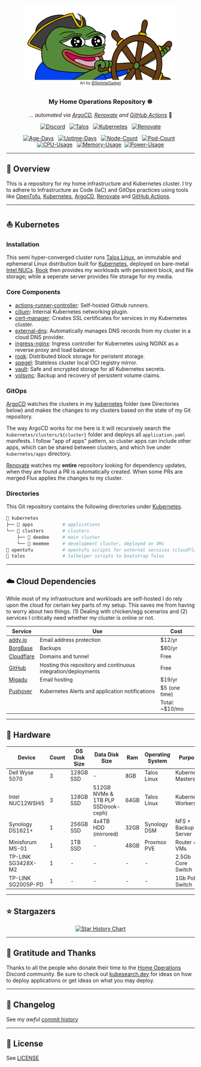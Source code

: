 <div align="center">
  <img src="docs/img/k8shappy.png">
  <br>
  <sup><sup>
    Art by <a href="https://twitter.com/SkeletalGadget">@SkeletalGadget</a>
  </sup></sup>

### My Home Operations Repository ☸

_... automated via [ArgoCD](https://argoproj.github.io/cd/), [Renovate](https://github.com/renovatebot/renovate) and [GitHub Actions](https://github.com/features/actions)_ 🤖

</div>

<div align="center">

[![Discord](https://img.shields.io/discord/673534664354430999?style=for-the-badge&label&logo=discord&logoColor=white&color=blue)](https://discord.gg/home-operations)&nbsp;&nbsp;
[![Talos](https://img.shields.io/endpoint?url=https%3A%2F%2Fkromgo.rzegocki.dev%2Fquery%3Fformat%3Dendpoint%26metric%3Dtalos_version&style=for-the-badge&logo=talos&logoColor=white&color=blue&label=%20)](https://www.talos.dev/)&nbsp;&nbsp;
[![Kubernetes](https://img.shields.io/endpoint?url=https%3A%2F%2Fkromgo.rzegocki.dev%2Fquery%3Fformat%3Dendpoint%26metric%3Dkubernetes_version&style=for-the-badge&logo=kubernetes&logoColor=white&color=blue&label=%20)](https://kubernetes.io/)&nbsp;&nbsp;
[![Renovate](https://img.shields.io/github/actions/workflow/status/deedee-ops/home-ops/renovate.yaml?branch=master&label=&logo=renovatebot&style=for-the-badge&color=blue)](https://github.com/deedee-ops/home-ops/actions/workflows/renovate.yaml)

</div>

<div align="center">

[![Age-Days](https://img.shields.io/endpoint?url=https%3A%2F%2Fkromgo.rzegocki.dev%2Fquery%3Fformat%3Dendpoint%26metric%3Dcluster_age_days&style=flat-square&label=Age)](https://github.com/kashalls/kromgo/)&nbsp;&nbsp;
[![Uptime-Days](https://img.shields.io/endpoint?url=https%3A%2F%2Fkromgo.rzegocki.dev%2Fquery%3Fformat%3Dendpoint%26metric%3Dcluster_uptime_days&style=flat-square&label=Uptime)](https://github.com/kashalls/kromgo/)&nbsp;&nbsp;
[![Node-Count](https://img.shields.io/endpoint?url=https%3A%2F%2Fkromgo.rzegocki.dev%2Fquery%3Fformat%3Dendpoint%26metric%3Dcluster_node_count&style=flat-square&label=Nodes)](https://github.com/kashalls/kromgo/)&nbsp;&nbsp;
[![Pod-Count](https://img.shields.io/endpoint?url=https%3A%2F%2Fkromgo.rzegocki.dev%2Fquery%3Fformat%3Dendpoint%26metric%3Dcluster_pod_count&style=flat-square&label=Pods)](https://github.com/kashalls/kromgo/)&nbsp;&nbsp;
[![CPU-Usage](https://img.shields.io/endpoint?url=https%3A%2F%2Fkromgo.rzegocki.dev%2Fquery%3Fformat%3Dendpoint%26metric%3Dcluster_cpu_usage&style=flat-square&label=CPU)](https://github.com/kashalls/kromgo/)&nbsp;&nbsp;
[![Memory-Usage](https://img.shields.io/endpoint?url=https%3A%2F%2Fkromgo.rzegocki.dev%2Fquery%3Fformat%3Dendpoint%26metric%3Dcluster_memory_usage&style=flat-square&label=Memory)](https://github.com/kashalls/kromgo/)&nbsp;
[![Power-Usage](https://img.shields.io/endpoint?url=https%3A%2F%2Fkromgo.rzegocki.dev%2Fquery%3Fformat%3Dendpoint%26metric%3Dcluster_power_usage&style=flat-square&label=Power)](https://github.com/kashalls/kromgo/)

</div>

---

## 📖 Overview

This is a repository for my home infrastructure and Kubernetes cluster. I try to adhere to Infrastructure as Code (IaC) and GitOps practices using tools like [OpenTofu](https://opentofu.org/), [Kubernetes](https://kubernetes.io), [ArgoCD](https://argoproj.github.io/cd/), [Renovate](https://github.com/renovatebot/renovate) and [GitHub Actions](https://github.com/features/actions).

---

## ⛵ Kubernetes

### Installation

This semi hyper-converged cluster runs [Talos Linux](https://talos.dev), an immutable and ephemeral Linux distribution built for [Kubernetes](https://kubernetes.io), deployed on bare-metal [Intel NUCs](https://www.intel.com/content/www/us/en/products/details/nuc.html). [Rook](https://rook.io) then provides my workloads with persistent block, and file storage; while a seperate server provides file storage for my media.

### Core Components

- [actions-runner-controller](https://github.com/actions/actions-runner-controller): Self-hosted Github runners.
- [cilium](https://cilium.io): Internal Kubernetes networking plugin.
- [cert-manager](https://cert-manager.io): Creates SSL certificates for services in my Kubernetes cluster.
- [external-dns](https://github.com/kubernetes-sigs/external-dns): Automatically manages DNS records from my cluster in a cloud DNS provider.
- [ingress-nginx](https://github.com/kubernetes/ingress-nginx): Ingress controller for Kubernetes using NGINX as a reverse proxy and load balancer.
- [rook](https://rook.io): Distributed block storage for peristent storage.
- [spegel](https://github.com/XenitAB/spegel): Stateless cluster local OCI registry mirror.
- [vault](https://www.vaultproject.io/): Safe and encrypted storage for all Kubernetes secrets.
- [volsync](https://github.com/backube/volsync): Backup and recovery of persistent volume claims.

### GitOps

[ArgoCD](https://argoproj.github.io/cd/) watches the clusters in my [kubernetes](./kubernetes/) folder (see Directories below) and makes the changes to my clusters based on the state of my Git repository.

The way ArgoCD works for me here is it will recursively search the `kubernetes/clusters/${cluster}` folder and deploys all `application.yaml` manifests. I follow "app of apps" pattern, so cluster apps can include other apps, which can be shared between clusters, and which live under `kubernetes/apps` directory.

[Renovate](https://github.com/renovatebot/renovate) watches my **entire** repository looking for dependency updates, when they are found a PR is automatically created. When some PRs are merged Flux applies the changes to my cluster.

### Directories

This Git repository contains the following directories under [Kubernetes](./kubernetes/).

```sh
📁 kubernetes
├── 📁 apps           # applications
└── 📁 clusters       # clusters
    ├── 📁 deedee     # main cluster
    └── 📁 meemee     # development cluster, deployed on VMs
📁 opentofu           # opentofu scripts for external services (cloudflare)
📁 talos              # talhelper scripts to bootstrap Talos
```

---

## ☁️ Cloud Dependencies

While most of my infrastructure and workloads are self-hosted I do rely upon the cloud for certain key parts of my setup. This saves me from having to worry about two things. (1) Dealing with chicken/egg scenarios and (2) services I critically need whether my cluster is online or not.

| Service                                   | Use                                                            | Cost           |
|-------------------------------------------|----------------------------------------------------------------|----------------|
| [addy.io](https://addy.io/)               | Email address protection                                       | $12/yr         |
| [BorgBase](https://www.borgbase.com/)     | Backups                                                        | $80/yr         |
| [Cloudflare](https://www.cloudflare.com/) | Domains and tunnel                                             | Free           |
| [GitHub](https://github.com/)             | Hosting this repository and continuous integration/deployments | Free           |
| [Migadu](https://migadu.com/)             | Email hosting                                                  | $19/yr         |
| [Pushover](https://pushover.net/)         | Kubernetes Alerts and application notifications                | $5 (one time)  |
|                                           |                                                                | Total: ~$10/mo |

---

## 🔧 Hardware

| Device                      | Count | OS Disk Size | Data Disk Size                             | Ram  | Operating System   | Purpose             |
|-----------------------------|-------|--------------|--------------------------------------------|------|--------------------|---------------------|
| Dell Wyse 5070              | 3     | 128GB SSD    | -                                          | 8GB  | Talos Linux        | Kubernetes Masters  |
| Intel NUC12WSHi5            | 3     | 128GB SSD    | 512GB NVMe & 1TB PLP SSD(rook-ceph)        | 64GB | Talos Linux        | Kubernetes Workers  |
| Synology DS1621+            | 1     | 256GB SSD    | 4x4TB HDD (mirrored)                       | 32GB | Synology DSM       | NFS + Backup Server |
| Minisforum MS-01            | 1     | 1TB SSD      | -                                          | 48GB | Proxmox PVE        | Router + VMs        |
| TP-LINK SG3428X-M2          | 1     | -            | -                                          | -    | -                  | 2.5Gb Core Switch   |
| TP-LINK SG2005P-PD          | 1     | -            | -                                          | -    | -                  | 1Gb PoE Switch      |

---

## ⭐ Stargazers

<div align="center">

<a href="https://star-history.com/#deedee-ops/home-ops&Date">
  <picture>
    <source media="(prefers-color-scheme: dark)" srcset="https://api.star-history.com/svg?repos=deedee-ops/home-ops&type=Date&theme=dark" />
    <source media="(prefers-color-scheme: light)" srcset="https://api.star-history.com/svg?repos=deedee-ops/home-ops&type=Date" />
    <img alt="Star History Chart" src="https://api.star-history.com/svg?repos=deedee-ops/home-ops&type=Date" />
  </picture>
</a>

</div>

---

## 🤝 Gratitude and Thanks

Thanks to all the people who donate their time to the [Home Operations](https://discord.gg/home-operations) Discord community. Be sure to check out [kubesearch.dev](https://kubesearch.dev/) for ideas on how to deploy applications or get ideas on what you may deploy.

---

## 📜 Changelog

See my _awful_ [commit history](https://github.com/deedee-ops/home-ops/commits/master)

---

## 🔏 License

See [LICENSE](./LICENSE)
